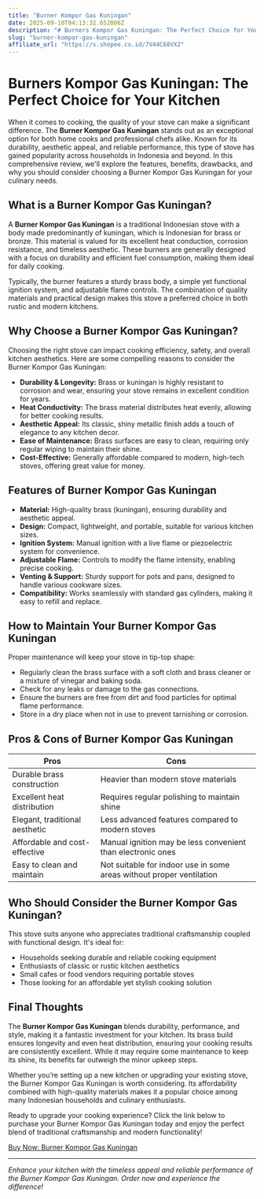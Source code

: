 ```yaml
---
title: "Burner Kompor Gas Kuningan"
date: 2025-09-10T04:13:32.652006Z
description: "# Burners Kompor Gas Kuningan: The Perfect Choice for Your Kitchen..."
slug: "burner-kompor-gas-kuningan"
affiliate_url: "https://s.shopee.co.id/7V44C68VX2"
---
```

# Burners Kompor Gas Kuningan: The Perfect Choice for Your Kitchen

When it comes to cooking, the quality of your stove can make a significant difference. The **Burner Kompor Gas Kuningan** stands out as an exceptional option for both home cooks and professional chefs alike. Known for its durability, aesthetic appeal, and reliable performance, this type of stove has gained popularity across households in Indonesia and beyond. In this comprehensive review, we'll explore the features, benefits, drawbacks, and why you should consider choosing a Burner Kompor Gas Kuningan for your culinary needs.

## What is a Burner Kompor Gas Kuningan?

A **Burner Kompor Gas Kuningan** is a traditional Indonesian stove with a body made predominantly of kuningan, which is Indonesian for brass or bronze. This material is valued for its excellent heat conduction, corrosion resistance, and timeless aesthetic. These burners are generally designed with a focus on durability and efficient fuel consumption, making them ideal for daily cooking.

Typically, the burner features a sturdy brass body, a simple yet functional ignition system, and adjustable flame controls. The combination of quality materials and practical design makes this stove a preferred choice in both rustic and modern kitchens.

## Why Choose a Burner Kompor Gas Kuningan?

Choosing the right stove can impact cooking efficiency, safety, and overall kitchen aesthetics. Here are some compelling reasons to consider the Burner Kompor Gas Kuningan:

- **Durability & Longevity:** Brass or kuningan is highly resistant to corrosion and wear, ensuring your stove remains in excellent condition for years.
- **Heat Conductivity:** The brass material distributes heat evenly, allowing for better cooking results.
- **Aesthetic Appeal:** Its classic, shiny metallic finish adds a touch of elegance to any kitchen decor.
- **Ease of Maintenance:** Brass surfaces are easy to clean, requiring only regular wiping to maintain their shine.
- **Cost-Effective:** Generally affordable compared to modern, high-tech stoves, offering great value for money.

## Features of Burner Kompor Gas Kuningan

- **Material:** High-quality brass (kuningan), ensuring durability and aesthetic appeal.
- **Design:** Compact, lightweight, and portable, suitable for various kitchen sizes.
- **Ignition System:** Manual ignition with a live flame or piezoelectric system for convenience.
- **Adjustable Flame:** Controls to modify the flame intensity, enabling precise cooking.
- **Venting & Support:** Sturdy support for pots and pans, designed to handle various cookware sizes.
- **Compatibility:** Works seamlessly with standard gas cylinders, making it easy to refill and replace.

## How to Maintain Your Burner Kompor Gas Kuningan

Proper maintenance will keep your stove in tip-top shape:

- Regularly clean the brass surface with a soft cloth and brass cleaner or a mixture of vinegar and baking soda.
- Check for any leaks or damage to the gas connections.
- Ensure the burners are free from dirt and food particles for optimal flame performance.
- Store in a dry place when not in use to prevent tarnishing or corrosion.

## Pros & Cons of Burner Kompor Gas Kuningan

| **Pros** | **Cons** |
|------------|--------------|
| Durable brass construction | Heavier than modern stove materials |
| Excellent heat distribution | Requires regular polishing to maintain shine |
| Elegant, traditional aesthetic | Less advanced features compared to modern stoves |
| Affordable and cost-effective | Manual ignition may be less convenient than electronic ones |
| Easy to clean and maintain | Not suitable for indoor use in some areas without proper ventilation |

## Who Should Consider the Burner Kompor Gas Kuningan?

This stove suits anyone who appreciates traditional craftsmanship coupled with functional design. It's ideal for:

- Households seeking durable and reliable cooking equipment
- Enthusiasts of classic or rustic kitchen aesthetics
- Small cafes or food vendors requiring portable stoves
- Those looking for an affordable yet stylish cooking solution

## Final Thoughts

The **Burner Kompor Gas Kuningan** blends durability, performance, and style, making it a fantastic investment for your kitchen. Its brass build ensures longevity and even heat distribution, ensuring your cooking results are consistently excellent. While it may require some maintenance to keep its shine, its benefits far outweigh the minor upkeep steps.

Whether you’re setting up a new kitchen or upgrading your existing stove, the Burner Kompor Gas Kuningan is worth considering. Its affordability combined with high-quality materials makes it a popular choice among many Indonesian households and culinary enthusiasts.

Ready to upgrade your cooking experience? Click the link below to purchase your Burner Kompor Gas Kuningan today and enjoy the perfect blend of traditional craftsmanship and modern functionality!

[Buy Now: Burner Kompor Gas Kuningan](https://s.shopee.co.id/7V44C68VX2)

---

*Enhance your kitchen with the timeless appeal and reliable performance of the Burner Kompor Gas Kuningan. Order now and experience the difference!*
